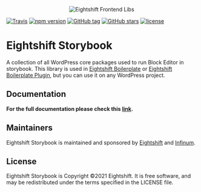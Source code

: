 <p align="center">
	<img alt="Eightshift Frontend Libs" src="https://raw.githubusercontent.com/infinum/eightshift-frontend-libs/develop/package/logo.svg?raw=true&sanitize=true"/>
</p>

[![Travis](https://img.shields.io/travis/infinum/eightshift-storybook.svg?style=for-the-badge)](https://github.com/infinum/eightshift-storybook)
[![npm version](https://img.shields.io/npm/v/@eightshift/frontend-libs.svg?style=for-the-badge)](https://www.npmjs.com/package/create-wp-theme)
[![GitHub tag](https://img.shields.io/github/tag/infinum/eightshift-storybook.svg?style=for-the-badge)](https://github.com/infinum/eightshift-storybook)
[![GitHub stars](https://img.shields.io/github/stars/infinum/eightshift-storybook.svg?style=for-the-badge&label=Stars)](https://github.com/infinum/eightshift-storybook/)
[![license](https://img.shields.io/github/license/infinum/eightshift-storybook.svg?style=for-the-badge)](https://github.com/infinum/eightshift-storybook)

# Eightshift Storybook

A collection of all WordPress core packages used to run Block Editor in storybook. This library is used in [Eightshift Boilerplate](https://github.com/infinum/eightshift-boilerplate) or [Eightshift Boilerplate Plugin](https://github.com/infinum/eightshift-boilerplate-plugin), but you can use it on any WordPress project.

## Documentation
**For the full documentation please check this [link](https://infinum.github.io/eightshift-docs).**

## Maintainers
Eightshift Storybook is maintained and sponsored by
[Eightshift](https://eightshift.com) and [Infinum](https://infinum.com).

## License
Eightshift Storybook is Copyright &copy;2021 Eightshift. It is free software, and may be redistributed under the terms specified in the LICENSE file.
